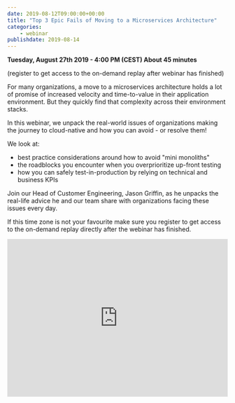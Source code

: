 ```yaml
---
date: 2019-08-12T09:00:00+00:00
title: "Top 3 Epic Fails of Moving to a Microservices Architecture"
categories:
    - webinar
publishdate: 2019-08-14
---
```


**Tuesday, August 27th 2019 - 4:00 PM (CEST) About 45 minutes** 

(register to get access to the on-demand replay after webinar has finished)

For many organizations, a move to a microservices architecture holds a lot of promise of increased velocity and
time-to-value in their application environment. But they quickly find that complexity across their environment stacks.

In this webinar, we unpack the real-world issues of organizations making the journey to cloud-native and how you can
avoid - or resolve them!

<!--more-->

We look at:

- best practice considerations around how to avoid "mini monoliths"
- the roadblocks you encounter when you overprioritize up-front testing
- how you can safely test-in-production by relying on technical and business KPIs

Join our Head of Customer Engineering, Jason Griffin, as he unpacks the real-life advice he and our team share with organizations facing these issues every day.

If this time zone is not your favourite make sure you register to get access to the on-demand replay directly after the webinar has finished. 

<iframe width="100%" height="360" frameborder="0" src="https://app.livestorm.co/p/5177c1ab-4679-4736-98ad-c572e0a8e5d8/form"></iframe>

